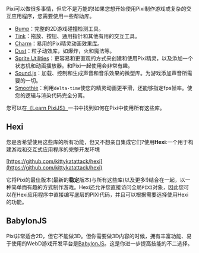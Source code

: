 Pixi可以做很多事情，但它不是万能的!如果您想开始使用Pixi制作游戏或复杂的交互应用程序，您需要使用一些帮助库。

- [Bump](https://github.com/kittykatattack/bump)：完整的2D游戏碰撞检测工具。
- [Tink](https://github.com/kittykatattack/tink)：拖放、按钮、通用指针和其他有用的交互工具。
- [Charm](https://github.com/kittykatattack/charm)：易用的Pixi精灵动画效果库。
- [Dust](https://github.com/kittykatattack/dust)：粒子动效库，如爆炸，火和魔法等。
- [Sprite Utilities](https://github.com/kittykatattack/spriteUtilities)：更容易和更直观的方式来创建和使用Pixi精灵，以及添加一个状态机和动画播放器。和Pixi一起使用会非常有趣。
- [Sound.js](https://github.com/kittykatattack/sound.js)：加载、控制和生成声音和音乐效果的微型库。为游戏添加声音所需要的一切。
- [Smoothie](https://github.com/kittykatattack/smoothie)：利用`delta-time`使您的精灵动画更平滑，还能够指定fps帧率。使您的逻辑与渲染代码完全分离。

您可以在[《Learn PixiJS》](http://www.springer.com/us/book/9781484210956)一书中找到如何在Pixi中使用所有这些库。

## Hexi
您是否希望使用这些库的所有功能，但又不想亲自集成它们?使用**Hexi**:一个用于构建游戏和交互式应用程序的完整开发环境

[https://github.com/kittykatattack/hexi](https://github.com/kittykatattack/hexi)

它将Pixi的最佳版本(最新的**稳定**版本)与所有这些库(以及更多!)结合在一起，以一种简单而有趣的方式制作游戏。Hexi还允许您直接访问全局`PIXI`对象，因此您可以在Hexi应用程序中直接编写底层的PIXI代码，并且可以根据需要选择使用Hexi的功能。

## BabylonJS
Pixi非常适合2D，但它不能做3D。但你需要做3D内容的时候，拥有丰富功能、易于使用的WebD游戏开发平台是[BabylonJS](https://www.babylonjs.com/)。这是你进一步提高技能的不二选择。


